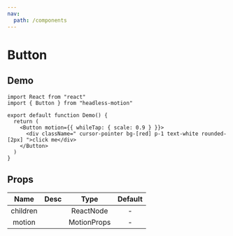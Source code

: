 ```yaml
---
nav:
  path: /components
---
```


# Button

## Demo

```tsx
import React from "react"
import { Button } from "headless-motion"

export default function Demo() {
  return (
    <Button motion={{ whileTap: { scale: 0.9 } }}>
      <div className=" cursor-pointer bg-[red] p-1 text-white rounded-[2px] ">click me</div>
    </Button>
  )
}
```

## Props

|   Name   | Desc |    Type     | Default |
| :------: | :--: | :---------: | :-----: |
| children |      |  ReactNode  |    -    |
|  motion  |      | MotionProps |    -    |
